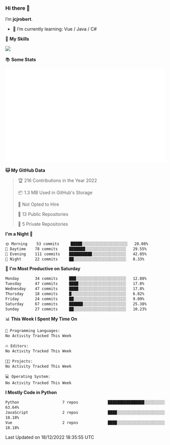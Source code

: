 ### Hi there 👋

I’m **jcjrobert**.

- 🌱 I’m currently learning: Vue / Java / C#

🌟 **My Skills**

![](https://img.shields.io/badge/-Python-3e74a2?style=flat-square&logo=Python&logoColor=fff)

📚 **Some Stats**

![](https://github.com/jcjrobert/github-stats/blob/master/generated/overview.svg)

<!--START_SECTION:waka-->
**🐱 My GitHub Data** 

> 🏆 216 Contributions in the Year 2022
 > 
> 📦 1.3 MB Used in GitHub's Storage 
 > 
> 🚫 Not Opted to Hire
 > 
> 📜 13 Public Repositories 
 > 
> 🔑 5 Private Repositories  
 > 
**I'm a Night 🦉** 

```text
🌞 Morning    53 commits     █████░░░░░░░░░░░░░░░░░░░░   20.08% 
🌆 Daytime    78 commits     ███████░░░░░░░░░░░░░░░░░░   29.55% 
🌃 Evening    111 commits    ██████████░░░░░░░░░░░░░░░   42.05% 
🌙 Night      22 commits     ██░░░░░░░░░░░░░░░░░░░░░░░   8.33%

```
📅 **I'm Most Productive on Saturday** 

```text
Monday       34 commits     ███░░░░░░░░░░░░░░░░░░░░░░   12.88% 
Tuesday      47 commits     ████░░░░░░░░░░░░░░░░░░░░░   17.8% 
Wednesday    47 commits     ████░░░░░░░░░░░░░░░░░░░░░   17.8% 
Thursday     18 commits     █░░░░░░░░░░░░░░░░░░░░░░░░   6.82% 
Friday       24 commits     ██░░░░░░░░░░░░░░░░░░░░░░░   9.09% 
Saturday     67 commits     ██████░░░░░░░░░░░░░░░░░░░   25.38% 
Sunday       27 commits     ██░░░░░░░░░░░░░░░░░░░░░░░   10.23%

```


📊 **This Week I Spent My Time On** 

```text
💬 Programming Languages: 
No Activity Tracked This Week

🔥 Editors: 
No Activity Tracked This Week

🐱‍💻 Projects: 
No Activity Tracked This Week

💻 Operating System: 
No Activity Tracked This Week

```

**I Mostly Code in Python** 

```text
Python                   7 repos             ████████████████░░░░░░░░░   63.64% 
JavaScript               2 repos             ████░░░░░░░░░░░░░░░░░░░░░   18.18% 
Vue                      2 repos             ████░░░░░░░░░░░░░░░░░░░░░   18.18%

```



 Last Updated on 18/12/2022 18:35:55 UTC
<!--END_SECTION:waka-->
